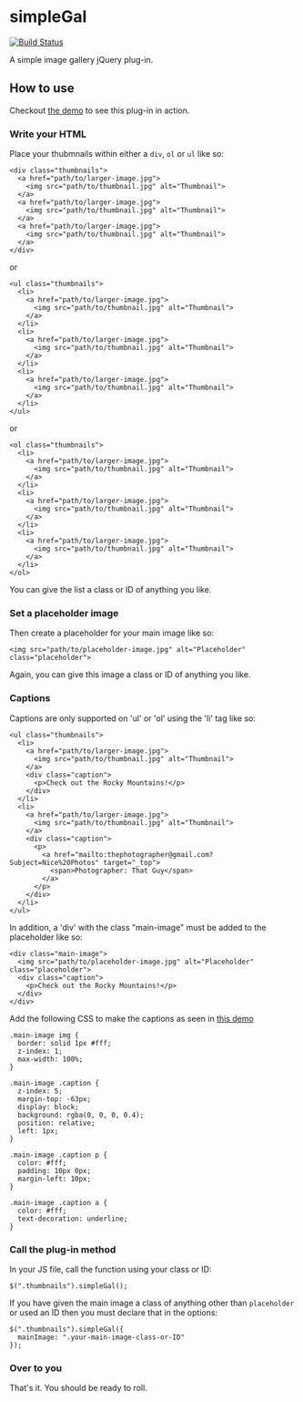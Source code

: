 # simpleGal

[![Build Status](https://travis-ci.org/steverydz/simpleGal.png?branch=master)](https://travis-ci.org/steverydz/simpleGal)

A simple image gallery jQuery plug-in.

## How to use

Checkout [the demo](http://steverydz.github.com/simpleGal/demo) to see this plug-in in action.

### Write your HTML

Place your thubmnails within either a `div`, `ol` or `ul` like so:

    <div class="thumbnails">
      <a href="path/to/larger-image.jpg">
        <img src="path/to/thumbnail.jpg" alt="Thumbnail">
      </a>
      <a href="path/to/larger-image.jpg">
        <img src="path/to/thumbnail.jpg" alt="Thumbnail">
      </a>
      <a href="path/to/larger-image.jpg">
        <img src="path/to/thumbnail.jpg" alt="Thumbnail">
      </a>
    </div>

or

    <ul class="thumbnails">
      <li>
        <a href="path/to/larger-image.jpg">
          <img src="path/to/thumbnail.jpg" alt="Thumbnail">
        </a>
      </li>
      <li>
        <a href="path/to/larger-image.jpg">
          <img src="path/to/thumbnail.jpg" alt="Thumbnail">
        </a>
      </li>
      <li>
        <a href="path/to/larger-image.jpg">
          <img src="path/to/thumbnail.jpg" alt="Thumbnail">
        </a>
      </li>
    </ul>

or

    <ol class="thumbnails">
      <li>
        <a href="path/to/larger-image.jpg">
          <img src="path/to/thumbnail.jpg" alt="Thumbnail">
        </a>
      </li>
      <li>
        <a href="path/to/larger-image.jpg">
          <img src="path/to/thumbnail.jpg" alt="Thumbnail">
        </a>
      </li>
      <li>
        <a href="path/to/larger-image.jpg">
          <img src="path/to/thumbnail.jpg" alt="Thumbnail">
        </a>
      </li>
    </ol>

You can give the list a class or ID of anything you like.

### Set a placeholder image

Then create a placeholder for your main image like so:

    <img src="path/to/placeholder-image.jpg" alt="Placeholder" class="placeholder">

Again, you can give this image a class or ID of anything you like.

### Captions

Captions are only supported on 'ul' or 'ol' using the 'li' tag like so:

    <ul class="thumbnails">
      <li>
        <a href="path/to/larger-image.jpg">
          <img src="path/to/thumbnail.jpg" alt="Thumbnail">
        </a>
        <div class="caption">
          <p>Check out the Rocky Mountains!</p>
        </div>
      </li>
      <li>
        <a href="path/to/larger-image.jpg">
          <img src="path/to/thumbnail.jpg" alt="Thumbnail">
        </a>
        <div class="caption">
          <p>
            <a href="mailto:thephotographer@gmail.com?Subject=Nice%20Photos" target="_top">
              <span>Photographer: That Guy</span>
            </a>
          </p>
        </div>
      </li>
    </ul>

In addition, a 'div' with the class "main-image" must be added to the placeholder like so:
    
    <div class="main-image">
      <img src="path/to/placeholder-image.jpg" alt="Placeholder" class="placeholder">
      <div class="caption">
        <p>Check out the Rocky Mountains!</p>
      </div>
    </div>

Add the following CSS to make the captions as seen in [this demo](http://hillcresthalloween.com/pictures.html)
    
    .main-image img {
      border: solid 1px #fff;
      z-index: 1;
      max-width: 100%;
    }

    .main-image .caption { 
      z-index: 5;
      margin-top: -63px;
      display: block;
      background: rgba(0, 0, 0, 0.4); 
      position: relative;
      left: 1px;
    }

    .main-image .caption p {
      color: #fff;
      padding: 10px 0px;
      margin-left: 10px;
    }

    .main-image .caption a { 
      color: #fff;
      text-decoration: underline;
    }


### Call the plug-in method

In your JS file, call the function using your class or ID:

    $(".thumbnails").simpleGal();

If you have given the main image a class of anything other than `placeholder` or used an ID then you must declare that in the options:

    $(".thumbnails").simpleGal({
      mainImage: ".your-main-image-class-or-ID"
    });

### Over to you

That's it. You should be ready to roll.
